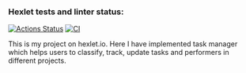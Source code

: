 ### Hexlet tests and linter status:
[![Actions Status](https://github.com/Svensson17/python-project-lvl4/workflows/hexlet-check/badge.svg)](https://github.com/Svensson17/python-project-lvl4/actions)
[![CI](https://github.com/Svensson17/python-project-lvl4/actions/workflows/CI.yml/badge.svg)](https://github.com/Svensson17/python-project-lvl4/actions/workflows/CI.yml)

This is my project on hexlet.io. Here I have implemented task manager which helps users to classify, track, update tasks and performers in different projects.